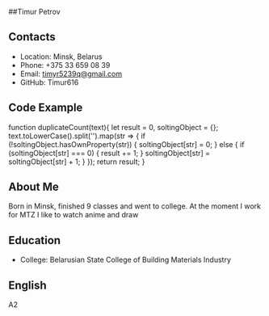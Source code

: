 ##Timur Petrov
## Contacts
  * Location: Minsk, Belarus
  * Phone: +375 33 659 08 39
  * Email: timyr5239q@gmail.com
  * GitHub: Timur616
## Code Example
 function duplicateCount(text){
  let result = 0,
      soltingObject = {};
  text.toLowerCase().split('').map(str => {
      if (!soltingObject.hasOwnProperty(str)) {
        soltingObject[str] = 0;
      } else {
        if (soltingObject[str] === 0) {
          result += 1;
        }
        soltingObject[str] = soltingObject[str] + 1;
      }
  });
  return result;
}
## About Me
Born in Minsk, finished 9 classes and went to college. At the moment I work for MTZ
I like to watch anime and draw
## Education
 * College: Belarusian State College of Building Materials Industry
## English
A2
